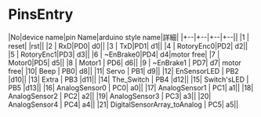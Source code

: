 # PinsEntry

|No|device name|pin Name|arduino style name|詳細|
|+--|+--|+--|+--||
|1 | reset| |rst||
|2 | RxD|PD0| d0||
|3 | TxD|PD1| d1||
|4 | RotoryEnc0|PD2| d2||
|5 | RotoryEnc1|PD3| d3||
|6 | ~EnBrake0|PD4| d4|motor free|
|7 | Motor0|PD5| d5||
|8 | Motor1 | PD6| d6||
|9 | ~EnBrake1 | PD7| d7| motor free|
|10| Beep | PB0| d8||
|11| Servo | PB1| d9||
|12| EnSensorLED | PB2 |d10||
|13| Extra | PB3 |d11||
|14| The_Switch | PB4 |d12||
|15| Switch'sLED | PB5 |d13||
|16| AnalogSensor0 | PC0| a0||
|17| AnalogSensor1 | PC1| a1||
|18| AnalogSensor2 | PC2| a2||
|19| AnalogSensor3 | PC3| a3||
|20| AnalogSensor4 | PC4| a4||
|21| DigitalSensorArray_toAnalog | PC5| a5||
